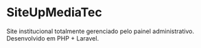 # SiteUpMediaTec
Site institucional totalmente gerenciado pelo painel administrativo. Desenvolvido em PHP + Laravel.
